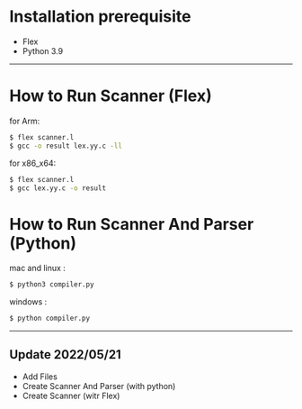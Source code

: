 # Installation prerequisite
+ Flex
+ Python 3.9
---

# How to Run Scanner (Flex)
for Arm:
```sh
$ flex scanner.l 
$ gcc -o result lex.yy.c -ll 
```
for x86_x64:
```sh
$ flex scanner.l 
$ gcc lex.yy.c -o result 
```

# How to Run Scanner And Parser (Python)
mac and linux :
```sh
$ python3 compiler.py
```
windows :
```sh
$ python compiler.py
```
---
## Update 2022/05/21
+ Add Files
+ Create Scanner And Parser (with python)
+ Create Scanner (witr Flex)